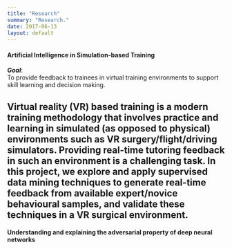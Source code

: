 ```yaml
---
title: "Research"
summary: "Research."
date: 2017-06-13
layout: default
---
```


#### Artificial Intelligence in Simulation-based Training

**_Goal_**:  
To provide feedback to trainees in virtual training environments to support skill learning and decision making.   
  
Virtual reality (VR) based training is a modern training methodology that involves practice and learning in simulated (as opposed to physical) environments such as VR surgery/flight/driving simulators. Providing real-time tutoring feedback in such an environment is a challenging task. In this project, we explore and apply supervised data mining techniques to generate real-time feedback from available expert/novice behavioural samples, and validate these techniques in a VR surgical environment.
---
#### Understanding and explaining the adversarial property of deep neural networks

